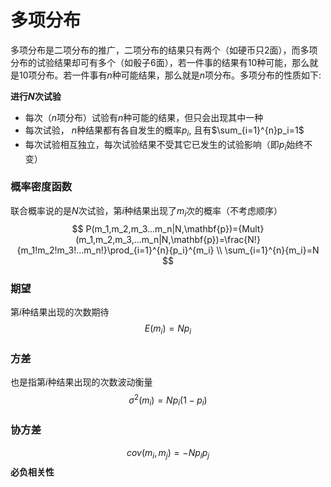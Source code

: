 # 多项分布
多项分布是二项分布的推广，二项分布的结果只有两个（如硬币只$2$面），而多项分布的试验结果却可有多个（如骰子$6$面），若一件事的结果有$10$种可能，那么就是$10$项分布。若一件事有$n$种可能结果，那么就是$n$项分布。多项分布的性质如下:

**进行$N$次试验**
- 每次（$n$项分布）试验有$n$种可能的结果，但只会出现其中一种
- 每次试验， $n$种结果都有各自发生的概率$p_i$, 且有$\sum_{i=1}^{n}p_i=1$
- 每次试验相互独立，每次试验结果不受其它已发生的试验影响（即$p_i$始终不变）

### 概率密度函数
联合概率说的是$N$次试验，第$i$种结果出现了$m_i$次的概率（不考虑顺序）
$$
P(m_1,m_2,m_3...m_n|N,\mathbf{p})={Mult}(m_1,m_2,m_3,...m_n|N,\mathbf{p})=\frac{N!}{m_1!m_2!m_3!...m_n!}\prod_{i=1}^{n}{p_i}^{m_i}
\\
\sum_{i=1}^{n}{m_i}=N
$$

### 期望
第$i$种结果出现的次数期待
$$
E(m_i)=Np_i
$$
### 方差
也是指第$i$种结果出现的次数波动衡量
$$
\sigma^2(m_i)=Np_i(1-p_i)
$$
### 协方差
$$
cov(m_i,m_j)=-Np_ip_j
$$
**必负相关性**
